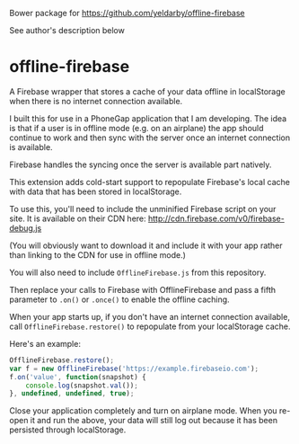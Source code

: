 Bower package for https://github.com/yeldarby/offline-firebase

See author's description below

offline-firebase
================

A Firebase wrapper that stores a cache of your data offline in localStorage when there is no internet connection available.

I built this for use in a PhoneGap application that I am developing. The idea is that if a user is in offline mode (e.g.
on an airplane) the app should continue to work and then sync with the server once an internet connection is
available.

Firebase handles the syncing once the server is available part natively.

This extension adds cold-start support to repopulate Firebase's local cache with data that has been stored in localStorage.

To use this, you'll need to include the unminified Firebase script on your site.
It is available on their CDN here: http://cdn.firebase.com/v0/firebase-debug.js

(You will obviously want to download it and include it with your app rather than linking to the CDN for
use in offline mode.)

You will also need to include `OfflineFirebase.js` from this repository.

Then replace your calls to Firebase with OfflineFirebase and pass a fifth parameter to `.on()` or `.once()` to enable
the offline caching.

When your app starts up, if you don't have an internet connection available, call `OfflineFirebase.restore()` to repopulate
from your localStorage cache.

Here's an example:

```js
OfflineFirebase.restore();
var f = new OfflineFirebase('https://example.firebaseio.com');
f.on('value', function(snapshot) {
    console.log(snapshot.val());
}, undefined, undefined, true);
```

Close your application completely and turn on airplane mode. When you re-open it and run the above, your data will
still log out because it has been persisted through localStorage.
